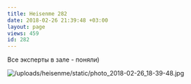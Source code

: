 ```yaml
---
title: Heisenme 282
date: 2018-02-26 21:39:48 +03:00
layout: page
views: 459
id: 282
---
```


Все эксперты в зале - поняли)



![/uploads/heisenme/static/photo_2018-02-26_18-39-48.jpg](/uploads/heisenme/static/photo_2018-02-26_18-39-48.jpg)
